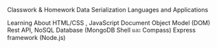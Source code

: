Classwork & Homework Data Serialization Languages and Applications

Learning About HTML/CSS , JavaScript Document Object Model (DOM) Rest API, NoSQL Database (MongoDB Shell และ Compass) Express framework (Node.js)
